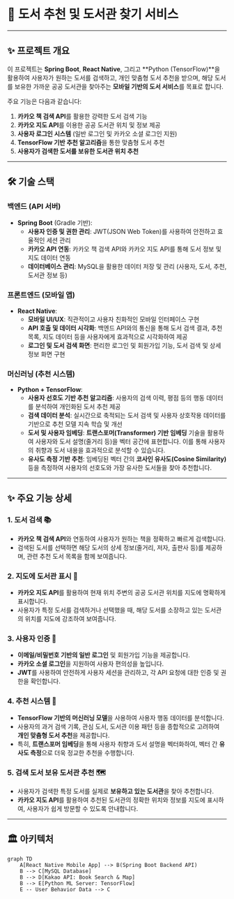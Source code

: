 # 📖 도서 추천 및 도서관 찾기 서비스

---

## ✨ 프로젝트 개요

이 프로젝트는 **Spring Boot**, **React Native**, 그리고 **Python (TensorFlow)**을 활용하여 사용자가 원하는 도서를 검색하고, 개인 맞춤형 도서 추천을 받으며, 해당 도서를 보유한 가까운 공공 도서관을 찾아주는 **모바일 기반의 도서 서비스**를 목표로 합니다.

주요 기능은 다음과 같습니다:

1.  **카카오 책 검색 API**를 활용한 강력한 도서 검색 기능
2.  **카카오 지도 API**를 이용한 공공 도서관 위치 및 정보 제공
3.  **사용자 로그인 시스템** (일반 로그인 및 카카오 소셜 로그인 지원)
4.  **TensorFlow 기반 추천 알고리즘**을 통한 맞춤형 도서 추천
5.  **사용자가 검색한 도서를 보유한 도서관 위치 추천**

---

## 🛠️ 기술 스택

### 백엔드 (API 서버)
* **Spring Boot** (Gradle 기반):
    * **사용자 인증 및 권한 관리**: JWT(JSON Web Token)를 사용하여 안전하고 효율적인 세션 관리
    * **카카오 API 연동**: 카카오 책 검색 API와 카카오 지도 API를 통해 도서 정보 및 지도 데이터 연동
    * **데이터베이스 관리**: MySQL을 활용한 데이터 저장 및 관리 (사용자, 도서, 추천, 도서관 정보 등)

### 프론트엔드 (모바일 앱)
* **React Native**:
    * **모바일 UI/UX**: 직관적이고 사용자 친화적인 모바일 인터페이스 구현
    * **API 호출 및 데이터 시각화**: 백엔드 API와의 통신을 통해 도서 검색 결과, 추천 목록, 지도 데이터 등을 사용자에게 효과적으로 시각화하여 제공
    * **로그인 및 도서 검색 화면**: 편리한 로그인 및 회원가입 기능, 도서 검색 및 상세 정보 화면 구현

### 머신러닝 (추천 시스템)
* **Python + TensorFlow**:
    * **사용자 선호도 기반 추천 알고리즘**: 사용자의 검색 이력, 평점 등의 행동 데이터를 분석하여 개인화된 도서 추천 제공
    * **검색 데이터 분석**: 실시간으로 축적되는 도서 검색 및 사용자 상호작용 데이터를 기반으로 추천 모델 지속 학습 및 개선
    * **도서 및 사용자 임베딩**: **트랜스포머(Transformer) 기반 임베딩** 기술을 활용하여 사용자와 도서 설명(줄거리 등)을 벡터 공간에 표현합니다. 이를 통해 사용자의 취향과 도서 내용을 효과적으로 분석할 수 있습니다.
    * **유사도 측정 기반 추천**: 임베딩된 벡터 간의 **코사인 유사도(Cosine Similarity)** 등을 측정하여 사용자의 선호도와 가장 유사한 도서들을 찾아 추천합니다.

---

## ✨ 주요 기능 상세

### 1. 도서 검색 📚
* **카카오 책 검색 API**와 연동하여 사용자가 원하는 책을 정확하고 빠르게 검색합니다.
* 검색된 도서를 선택하면 해당 도서의 상세 정보(줄거리, 저자, 출판사 등)를 제공하며, 관련 추천 도서 목록을 함께 보여줍니다.

### 2. 지도에 도서관 표시 📍
* **카카오 지도 API**를 활용하여 현재 위치 주변의 공공 도서관 위치를 지도에 명확하게 표시합니다.
* 사용자가 특정 도서를 검색하거나 선택했을 때, 해당 도서를 소장하고 있는 도서관의 위치를 지도에 강조하여 보여줍니다.

### 3. 사용자 인증 🔑
* **이메일/비밀번호 기반의 일반 로그인** 및 회원가입 기능을 제공합니다.
* **카카오 소셜 로그인**을 지원하여 사용자 편의성을 높입니다.
* **JWT**를 사용하여 안전하게 사용자 세션을 관리하고, 각 API 요청에 대한 인증 및 권한을 확인합니다.

### 4. 추천 시스템 🌟
* **TensorFlow 기반의 머신러닝 모델**을 사용하여 사용자 행동 데이터를 분석합니다.
* 사용자의 과거 검색 기록, 관심 도서, 도서관 이용 패턴 등을 종합적으로 고려하여 **개인 맞춤형 도서 추천**을 제공합니다.
* 특히, **트랜스포머 임베딩**을 통해 사용자 취향과 도서 설명을 벡터화하여, 벡터 간 **유사도 측정**으로 더욱 정교한 추천을 수행합니다.

### 5. 검색 도서 보유 도서관 추천 🗺️
* 사용자가 검색한 특정 도서를 실제로 **보유하고 있는 도서관**을 찾아 추천합니다.
* **카카오 지도 API**를 활용하여 추천된 도서관의 정확한 위치와 정보를 지도에 표시하여, 사용자가 쉽게 방문할 수 있도록 안내합니다.

---

## 🏛️ 아키텍처

```mermaid
graph TD
    A[React Native Mobile App] --> B(Spring Boot Backend API)
    B --> C[MySQL Database]
    B --> D[Kakao API: Book Search & Map]
    B --> E[Python ML Server: TensorFlow]
    E -- User Behavior Data --> C
